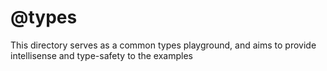 # @types

This directory serves as a common types playground, and aims to provide intellisense and type-safety to the examples
